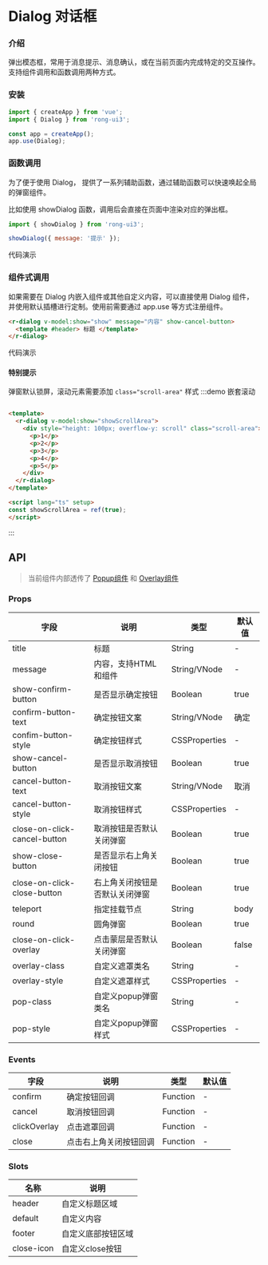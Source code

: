 # Dialog 对话框


### 介绍
弹出模态框，常用于消息提示、消息确认，或在当前页面内完成特定的交互操作。支持组件调用和函数调用两种方式。

<!--
<script setup>
import demo from './test.vue'
</script>

<demo />
-->


### 安装

```javascript
import { createApp } from 'vue';
import { Dialog } from 'rong-ui3';

const app = createApp();
app.use(Dialog);
```

### 函数调用

为了便于使用 Dialog， 提供了一系列辅助函数，通过辅助函数可以快速唤起全局的弹窗组件。

比如使用 showDialog 函数，调用后会直接在页面中渲染对应的弹出框。
``` js
import { showDialog } from 'rong-ui3';

showDialog({ message: '提示' });
```

代码演示

<script setup>
  import DialogFunction from '../demo/DialogFunction.vue?raw'
</script>
<HljsBlock :code="DialogFunction"></HljsBlock>


### 组件式调用

如果需要在 Dialog 内嵌入组件或其他自定义内容，可以直接使用 Dialog 组件，并使用默认插槽进行定制。使用前需要通过 app.use 等方式注册组件。

```html
<r-dialog v-model:show="show" message="内容" show-cancel-button>
  <template #header> 标题 </template>
</r-dialog>
```

代码演示

<script setup>
  import DialogComponent from '../demo/DialogComponent.vue?raw'
</script>
<HljsBlock :code="DialogComponent"></HljsBlock>



#### 特别提示
弹窗默认锁屏，滚动元素需要添加 `class="scroll-area"` 样式
:::demo 嵌套滚动
```html

<template>
  <r-dialog v-model:show="showScrollArea">
    <div style="height: 100px; overflow-y: scroll" class="scroll-area">
      <p>1</p>
      <p>2</p>
      <p>3</p>
      <p>4</p>
      <p>5</p>
    </div>
  </r-dialog>
</template>

<script lang="ts" setup>
const showScrollArea = ref(true);
</script>


```
:::

## API

> 当前组件内部透传了 [Popup组件](#/zh-CN/component/popup) 和 [Overlay组件](#/zh-CN/component/overlay)

### Props

| 字段                         | 说明                           | 类型          | 默认值  |
|------------------------------|------------------------------|---------------|---------|
| title                        | 标题                           | String        | -       |
| message                      | 内容，支持HTML和组件            | String/VNode  | -       |
| show-confirm-button          | 是否显示确定按钮               | Boolean       | true    |
| confirm-button-text          | 确定按钮文案                   | String/VNode  | 确定 |
| confim-button-style          | 确定按钮样式                   | CSSProperties | -       |
| show-cancel-button           | 是否显示取消按钮               | Boolean       | true    |
| cancel-button-text           | 取消按钮文案                   | String/VNode  | 取消  |
| cancel-button-style          | 取消按钮样式                   | CSSProperties | -       |
| close-on-click-cancel-button | 取消按钮是否默认关闭弹窗       | Boolean       | true    |
| show-close-button            | 是否显示右上角关闭按钮         | Boolean       | true    |
| close-on-click-close-button  | 右上角关闭按钮是否默认关闭弹窗 | Boolean       | true    |
| teleport                     | 指定挂载节点                   | String        | body  |
| round                        | 圆角弹窗                       | Boolean       | true    |
| close-on-click-overlay       | 点击蒙层是否默认关闭弹窗       | Boolean       | false   |
| overlay-class                | 自定义遮罩类名                 | String        | -       |
| overlay-style                | 自定义遮罩样式                 | CSSProperties | -       |
| pop-class                    | 自定义popup弹窗类名            | String        | -       |
| pop-style                    | 自定义popup弹窗样式            | CSSProperties | -       |


### Events

| 字段         | 说明                   | 类型     | 默认值 |
|--------------|----------------------|----------|--------|
| confirm      | 确定按钮回调           | Function | -      |
| cancel       | 取消按钮回调           | Function | -      |
| clickOverlay | 点击遮罩回调           | Function | -      |
| close        | 点击右上角关闭按钮回调 | Function | -      |


### Slots

| 名称    | 说明               |
|---------|------------------|
| header  | 自定义标题区域     |
| default | 自定义内容         |
| footer  | 自定义底部按钮区域 |
| close-icon  | 自定义close按钮 |